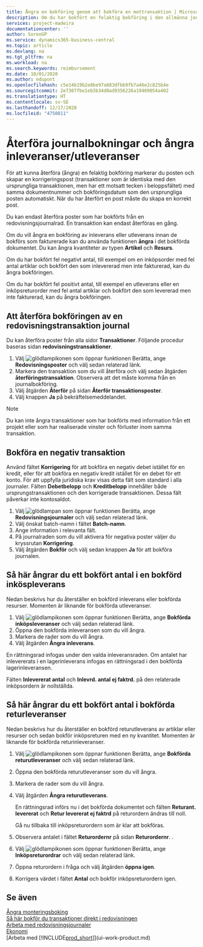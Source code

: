 ```yaml
---
title: Ångra en bokföring genom att bokföra en mottransaktion | Microsoft Docs
description: Om du har bokfört en felaktig bokföring i den allmänna journalen, kan du använda funktionen Återför transaktion för att ångra bokföringen med ett korrekt redovisningsspårning.
services: project-madeira
documentationcenter: ''
author: SorenGP
ms.service: dynamics365-business-central
ms.topic: article
ms.devlang: na
ms.tgt_pltfrm: na
ms.workload: na
ms.search.keywords: reimbursement
ms.date: 10/01/2020
ms.author: edupont
ms.openlocfilehash: c5e14b19b2e8be97a683dfbb9fb7a46e2c825b4e
ms.sourcegitcommit: 2e7307fbe1eb3b34d0ad9356226a19409054a402
ms.translationtype: HT
ms.contentlocale: sv-SE
ms.lasthandoff: 12/17/2020
ms.locfileid: "4750811"
---
```

# <a name="reverse-journal-postings-and-undo-receiptsshipments"></a>Återföra journalbokningar och ångra inleveranser/utleveranser
För att kunna återföra (ångra) en felaktig bokföring markerar du posten och skapar en korrigeringspost (transaktioner som är identiska med den ursprungliga transaktionen, men har ett motsatt tecken i beloppsfältet) med samma dokumentnummer och bokföringsdatum som den ursprungliga posten automatiskt. När du har återfört en post måste du skapa en korrekt post.

Du kan endast återföra poster som har bokförts från en redovisningsjournalrad. En transaktion kan endast återföras en gång.

Om du vill ångra en bokföring av inleverans eller utleverans innan de bokförs som fakturerade kan du använda funktionen **ångra** i det bokförda dokumentet. Du kan ångra kvantiteter av typen **Artikel** och **Resurs**.

Om du har bokfört fel negativt antal, till exempel om en inköpsorder med fel antal artiklar och bokfört den som inlevererad men inte fakturerad, kan du ångra bokföringen.

Om du har bokfört fel positivt antal, till exempel en utleverans eller en inköpsreturorder med fel antal artiklar och bokfört den som levererad men inte fakturerad, kan du ångra bokföringen.   

## <a name="to-reverse-the-journal-posting-of-a-general-ledger-entry"></a>Att återföra bokföringen av en redovisningstransaktion journal
Du kan återföra poster från alla sidor **Transaktioner**. Följande procedur baseras sidan **redovisningstransaktioner**.
1. Välj ![glödlampikonen som öppnar funktionen Berätta](media/ui-search/search_small.png "Berätta vad du vill göra"), ange **Redovisningsposter** och välj sedan relaterad länk.
2. Markera den transaktion som du vill återföra och välj sedan åtgärden **återföringstransaktion**. Observera att det måste komma från en journalbokföring.
3. Välj åtgärden **Återför** på sidan **Återför transaktionsposter**.
4. Välj knappen **Ja** på bekräftelsemeddelandet.

> [!NOTE]
> Du kan inte ångra transaktioner som har bokförts med information från ett projekt eller som har realiserade vinster och förluster inom samma transaktion.

## <a name="to-post-a-negative-entry"></a>Bokföra en negativ transaktion  
Använd fältet **Korrigering** för att bokföra en negativ debet istället för en kredit, eller för att bokföra en negativ kredit istället för en debet för ett konto. För att uppfylla juridiska krav visas detta fält som standard i alla journaler. Fälten **Debetbelopp** och **Kreditbelopp** innehåller både ursprungstransaktionen och den korrigerade transaktionen. Dessa fält påverkar inte kontosaldot.  

1.  Välj ![glödlampan som öppnar funktionen Berätta](media/ui-search/search_small.png "Berätta vad du vill göra"), ange **Redovisningsjournaler** och välj sedan relaterad länk.  
2.  Välj önskat batch-namn i fältet **Batch-namn**.  
3.  Ange information i relevanta fält.  
4.  På journalraden som du vill aktivera för negativa poster väljer du kryssrutan **Korrigering**.  
5.  Välj åtgärden **Bokför** och välj sedan knappen **Ja** för att bokföra journalen.

## <a name="to-undo-a-quantity-posting-on-a-posted-purchase-receipt"></a>Så här ångrar du ett bokfört antal i en bokförd inköspleverans  
Nedan beskrivs hur du återställer en bokförd inleverans eller bokförda resurser. Momenten är liknande för bokförda utleveranser.

1.  Välj ![glödlampikonen som öppnar funktionen Berätta](media/ui-search/search_small.png "Berätta vad du vill göra"), ange **Bokförda inköpsleveranser** och välj sedan relaterad länk.  
2.  Öppna den bokförda inleveransen som du vill ångra.  
3.  Markera de rader som du vill ångra.  
4.  Välj åtgärden **Ångra inleverans**.

En rättningsrad infogas under den valda inleveransraden. Om antalet har inlevererats i en lagerinleverans infogas en rättningsrad i den bokförda lagerinleveransen.  

Fälten **Inlevererat antal** och **Inlevrd. antal ej faktrd.** på den relaterade inköpsordern är nollställda.

## <a name="to-undo-and-then-redo-a-quantity-posting-on-a-posted-return-shipment"></a>Så här ångrar du ett bokfört antal i bokförda returleveranser
Nedan beskrivs hur du återställer en bokförd returutleverans av artiklar eller resurser och sedan bokför inköpsreturen med en ny kvantitet. Momenten är liknande för bokförda returinleveranser.

1.  Välj ![glödlampikonen som öppnar funktionen Berätta](media/ui-search/search_small.png "Berätta vad du vill göra"), ange **Bokförda returutleveranser** och välj sedan relaterad länk.  
2.  Öppna den bokförda returutleveranser som du vill ångra.
3. Markera de rader som du vill ångra.  

4.  Välj åtgärden **Ångra returutleverans**.  

    En rättningsrad införs nu i det bokförda dokumentet och fälten **Returant. levererat** och **Retur levererat ej faktrd** på returordern ändras till noll.  

    Gå nu tillbaka till inköpsreturordern som är klar att bokföras.  

5.  Observera antalet i fältet **Returordernr** på sidan **Returordernr**. .  
6.  Välj ![glödlampikonen som öppnar funktionen Berätta](media/ui-search/search_small.png "Berätta vad du vill göra"), ange **Inköpsreturordrar** och välj sedan relaterad länk.  
7.  Öppna returordern i fråga och välj åtgärden **öppna igen**.  
8.  Korrigera värdet i fältet **Antal** och bokför inköpsreturordern igen.  

## <a name="see-also"></a>Se även
[Ångra monteringsboking](assembly-how-to-undo-assembly-posting.md)  
[Så här bokför du transaktioner direkt i redovisningen](finance-how-post-transactions-directly.md)  
[Arbeta med redovisningsjournaler](ui-work-general-journals.md)  
[Ekonomi](finance.md)  
[Arbeta med [!INCLUDE[prod_short](includes/prod_short.md)]](ui-work-product.md)  
